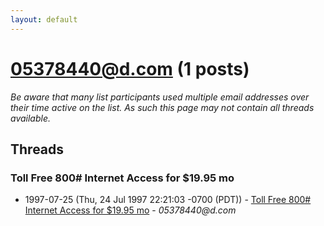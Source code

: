 ```yaml
---
layout: default
---
```


# 05378440@d.com (1 posts)

_Be aware that many list participants used multiple email addresses over their time active on the list. As such this page may not contain all threads available._

## Threads

### Toll Free 800# Internet Access for $19.95 mo
+ 1997-07-25 (Thu, 24 Jul 1997 22:21:03 -0700 (PDT)) - [Toll Free 800# Internet Access for $19.95 mo](/archive/1997/07/ade12063b9f14096ea5357b6440e97f4cdb04b53d9c8b34f48dd319c0081f673) - _05378440@d.com_

